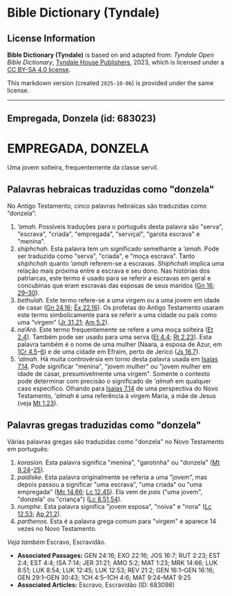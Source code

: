# Bible Dictionary (Tyndale)

## License Information

**Bible Dictionary (Tyndale)** is based on and adapted from: _Tyndale Open Bible Dictionary_, [Tyndale House Publishers](https://tyndaleopenresources.com/), 2023, which is licensed under a [CC BY-SA 4.0 license](https://creativecommons.org/licenses/by-sa/4.0/legalcode.en).

This markdown version (created `2025-10-06`) is provided under the same license.



--------------------------------

## Empregada, Donzela (id: 683023)

EMPREGADA, DONZELA
==================

Uma jovem solteira, frequentemente da classe servil.

Palavras hebraicas traduzidas como "donzela"
--------------------------------------------

No Antigo Testamento, cinco palavras hebraicas são traduzidas como “donzela”:

1. *’amah.* Possíveis traduções para o português desta palavra são "serva", "escrava", "criada", "empregada", "serviçal", "garota escrava" e "menina".
2. *shiphchah.* Esta palavra tem um significado semelhante a *’amah.* Pode ser traduzida como "serva", "criada", e "moça escrava". Tanto *shiphchah* quanto *’amah* referem\-se a escravas. *Shiphchah* implica uma relação mais próxima entre a escrava e seu dono. Nas histórias dos patriarcas, este termo é usado para se referir a escravas em geral e concubinas que eram escravas das esposas de seus maridos ([Gn 16](https://ref.ly/Gen16:1-Gen16:16); [29–30](https://ref.ly/Gen29:1-Gen30:43)).
3. *bethulah.* Este termo refere\-se a uma virgem ou a uma jovem em idade de casar ([Gn 24\.16](https://ref.ly/Gen24:16); [Êx 22\.16](https://ref.ly/Exod22:16)). Os profetas do Antigo Testamento usaram este termo simbolicamente para se referir a uma cidade ou país como uma “virgem” ([Jr 31\.21](https://ref.ly/Jer31:21); [Am 5\.2](https://ref.ly/Amos5:2)).
4. *na‘Ará.* Este termo frequentemente se refere a uma moça solteira ([Et 2\.4](https://ref.ly/Esth2:4)). Também pode ser usado para uma serva ([Et 4\.4](https://ref.ly/Esth4:4); [Rt 2\.23](https://ref.ly/Ruth2:23)). Esta palavra também é o nome de uma mulher (Naara, a esposa de Azur, em [1Cr 4\.5](https://ref.ly/1Chr4:5-1Chr4:6)–[6](https://ref.ly/1Chr4:5-1Chr4:6)) e de uma cidade em Efraim, perto de Jericó ([Js 16\.7](https://ref.ly/Josh16:7)).
5. *'almah.* Há muita controvérsia em torno desta palavra usada em [Isaías 7\.14](https://ref.ly/Isa7:14). Pode significar "menina", "jovem mulher" ou "jovem mulher em idade de casar, presumivelmente uma virgem". Somente o contexto pode determinar com precisão o significado de *'almah* em qualquer caso específico. Olhando para [Isaías 7\.14](https://ref.ly/Isa7:14) de uma perspectiva do Novo Testamento, *'almah* é uma referência à virgem Maria, a mãe de Jesus (veja [Mt 1\.23](https://ref.ly/Matt1:23)).

Palavras gregas traduzidas como "donzela"
-----------------------------------------

Várias palavras gregas são traduzidas como "donzela" no Novo Testamento em português:

1. *korasion.* Esta palavra significa "menina", "garotinha" ou "donzela" ([Mt 9\.24](https://ref.ly/Matt9:24-Matt9:25)–[25](https://ref.ly/Matt9:24-Matt9:25)).
2. *paidiske.* Esta palavra originalmente se referia a uma "jovem", mas depois passou a significar "uma escrava", "uma criada" ou "uma empregada" ([Mc 14\.66](https://ref.ly/Mark14:66); [Lc 12\.45](https://ref.ly/Luke12:45)). Ela vem de *pais* ("uma jovem", "donzela" ou "criança") ([Lc 8\.51,54](https://ref.ly/Luke8:51,Luke8:54)).
3. *numphe*. Esta palavra significa "jovem esposa", "noiva" e "nora" ([Lc 12\.53](https://ref.ly/Luke12:53); [Ap 21\.2](https://ref.ly/Rev21:2)).
4. *parthenos.* Esta é a palavra grega comum para "virgem" e aparece 14 vezes no Novo Testamento.

*Veja também* Escravo, Escravidão.

* **Associated Passages:** GEN 24:16; EXO 22:16; JOS 16:7; RUT 2:23; EST 2:4; EST 4:4; ISA 7:14; JER 31:21; AMO 5:2; MAT 1:23; MRK 14:66; LUK 8:51; LUK 8:54; LUK 12:45; LUK 12:53; REV 21:2; GEN 16:1–GEN 16:16; GEN 29:1–GEN 30:43; 1CH 4:5–1CH 4:6; MAT 9:24–MAT 9:25
* **Associated Articles:** Escravo, Escravidão (ID: 683098)

